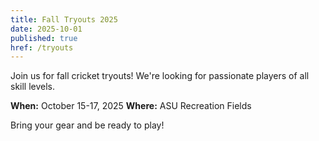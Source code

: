 ```yaml
---
title: Fall Tryouts 2025
date: 2025-10-01
published: true
href: /tryouts
---
```


Join us for fall cricket tryouts! We're looking for passionate players of all skill levels.

**When:** October 15-17, 2025
**Where:** ASU Recreation Fields

Bring your gear and be ready to play!

